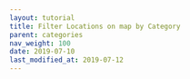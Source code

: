 ```yaml
---
layout: tutorial
title: Filter Locations on map by Category
parent: categories
nav_weight: 100
date: 2019-07-10
last_modified_at: 2019-07-12
---
```

